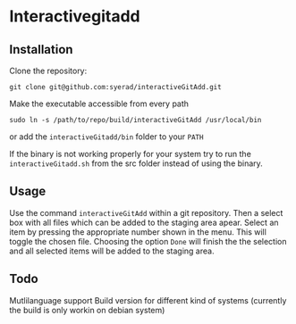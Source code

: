 # Interactivegitadd

## Installation
Clone the repository:

`git clone git@github.com:syerad/interactiveGitAdd.git`

Make the executable accessible from every path

`sudo ln -s /path/to/repo/build/interactiveGitAdd /usr/local/bin`

or add the `interactiveGitadd/bin` folder to your `PATH`

If the binary is not working properly for your system
try to run the `interactiveGitadd.sh` from the src folder instead of using the binary.

## Usage

Use the command `interactiveGitAdd` within a git repository. Then a select box with all files which can be added to the staging area apear.
Select an item by pressing the appropriate number shown in the menu. This will toggle the chosen file. Choosing the option `Done` will finish the the selection and all selected items will be added to the staging area.

## Todo
Mutlilanguage support
Build version for different kind of systems (currently the build is only workin on debian system)
